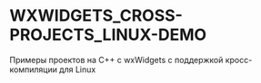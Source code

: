 # WXWIDGETS_CROSS-PROJECTS_LINUX-DEMO
 Примеры проектов на С++ с wxWidgets с поддержкой кросс-компиляции для Linux
